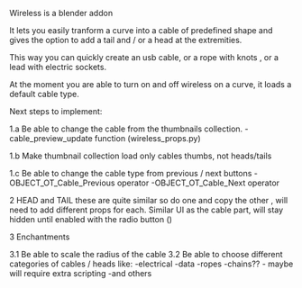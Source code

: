 Wireless is a blender addon

It lets you easily tranform a curve into a cable of predefined shape and 
gives the option to add a tail and / or a head at the extremities.

This way you can quickly create an usb cable, or a rope with knots , or a lead with 
electric sockets.

At the moment you are able to turn on and off wireless on a curve, it loads a default cable type.

Next steps to implement:

1.a Be able to change the cable from the thumbnails collection.
	- cable_preview_update function (wireless_props.py)

1.b Make thumbnail collection load only cables thumbs, not heads/tails

1.c  Be able to change the cable type from previous / next buttons 
	-OBJECT_OT_Cable_Previous operator
	-OBJECT_OT_Cable_Next operator

2 HEAD and TAIL
these are quite similar so do one and copy the other , will need to add different props for each.
Similar UI as the cable part, will stay hidden until enabled with the radio button ()

3 Enchantments 

3.1 Be able to scale the radius of the cable
3.2 Be able to choose different categories of cables / heads like:
	-electrical
	-data
	-ropes
	-chains?? - maybe will require extra scripting
	-and others



